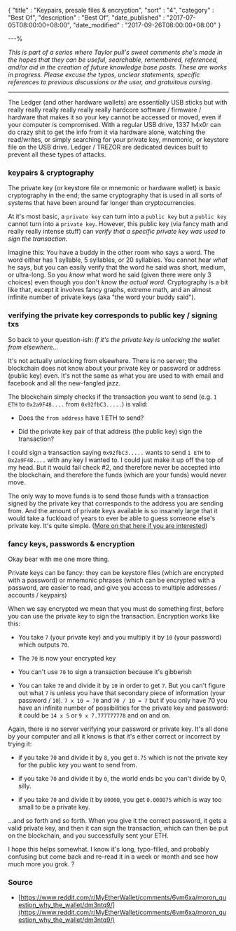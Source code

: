 {
"title"       : "Keypairs, presale files & encryption",
"sort"        : "4",
"category"    : "Best Of",
"description" : "Best Of",
"date_published" : "2017-07-05T08:00:00+08:00",
"date_modified"  : "2017-09-26T08:00:00+08:00"
}

---%



*This is part of a series where Taylor pull's sweet comments she's made in the hopes that they can be useful, searchable, remembered, referenced, and/or aid in the creation of future knowledge base posts. These are works in progress. Please excuse the typos, unclear statements, specific references to previous discussions or the user, and gratuitous cursing.*

---

The Ledger (and other hardware wallets) are essentially USB sticks but with really really really really really really hardcore software / firmware / hardware that makes it so your key cannot be accessed or moved, even if your computer is compromised. With a regular USB drive, 1337 h4x0r can do crazy shit to get the info from it via hardware alone, watching the read/writes, or simply searching for your private key, mnemonic, or keystore file on the USB drive. Ledger / TREZOR are dedicated devices built to prevent all these types of attacks.


### keypairs & cryptography

The private key (or keystore file or mnemonic or hardware wallet) is basic cryptography in the end; the same cryptography that is used in all sorts of systems that have been around far longer than cryptocurrencies.

At it's most basic, a `private key` can turn into a `public key` but a `public key` cannot turn into a `private key`. However, this public key (via fancy math and really really intense stuff) can *verify that a specific private key was used to sign the transaction*.

Imagine this: You have a buddy in the other room who says a word. The word either has 1 syllable, 5 syllables, or 20 syllables. You cannot hear *what* he says, but you can easily verify that the word he said was short, medium, or ultra-long. So you *know* what word he said (given there were only 3 choices) even though you don't *know the actual word*. Cryptography is a bit like that, except it involves fancy graphs, extreme math, and an almost infinite number of private keys (aka "the word your buddy said").


### verifying the private key corresponds to public key / signing txs

So back to your question-ish: *If it's the private key is unlocking the wallet from elsewhere...*

It's not actually unlocking from elsewhere. There is no server; the blockchain does not know about your private key or password or address (public key) even. It's not the same as what you are used to with email and facebook and all the new-fangled jazz.

The blockchain simply checks if the transaction you want to send (e.g. `1 ETH` to `0x2a9F48....` from `0x92fbC3.....`) is valid:

- Does the `from address` have 1 ETH to send?

- Did the private key pair of that address (the public key) sign the transaction?

I could sign a transaction saying `0x92fbC3.....` wants to send `1 ETH` to `0x2a9F48....` with any key I wanted to. I could just make it up off the top of my head. But it would fail check #2, and therefore never be accepted into the blockchain, and therefore the funds (which are your funds) would never move.

The only way to move funds is to send those funds with a transaction signed by the private key that corresponds to the address you are sending from. And the amount of private keys available is so insanely large that it would take a fuckload of years to ever be able to guess someone else's private key. It's quite simple. ([More on that here if you are interested](https://myetherwallet.github.io/knowledge-base/faq/couldnt-everybody-put-in-a-random-key-and-send-to-own-address.html))



### fancy keys, passwords & encryption

Okay bear with me one more thing.

Private keys can be fancy: they can be keystore files (which are encrypted with a password) or mnemonic phrases (which can be encrypted with a password, are easier to read, and give you access to multiple addresses / accounts / keypairs)

When we say encrypted we mean that you must do something first, before you can use the private key to sign the transaction. Encryption works like this:

- You take `7` (your private key) and you multiply it by `10` (your password) which outputs `70`.

- The `70` is now your encrypted key

- You can't use `70` to sign a transaction because it's gibberish

- You can take `70` and divide it by `10` in order to get `7`. But you can't figure out what `7` is unless you have that secondary piece of information (your password / `10`). `7 x 10 = 70` and `70 / 10 = 7` but if you only have 70 you have an infinite number of possibilities for the private key and password: it could be `14 x 5` or `9 x 7.777777778` and on and on.

Again, there is no server verifying your password or private key. It's all done by your computer and all it knows is that it's either correct or incorrect by trying it:

- if you take `70` and divide it by `8`, you get `8.75` which is not the private key for the public key you want to send from.

- if you take `70` and divide it by `0`, the world ends bc you can't divide by 0, silly.

- if you take `70` and divide it by `80000`, you get `0.000875` which is way too small to be a private key.

...and so forth and so forth. When you give it the correct password, it gets a valid private key, and then it can sign the transaction, which can then be put on the blockchain, and you successfully sent your ETH.


I hope this helps somewhat. I know it's long, typo-filled, and probably confusing but come back and re-read it in a week or month and see how much more you grok. ?


### Source

- [https://www.reddit.com/r/MyEtherWallet/comments/6vm6xa/moron_question_why_the_wallet/dm3ntq9/](https://www.reddit.com/r/MyEtherWallet/comments/6vm6xa/moron_question_why_the_wallet/dm3ntq9/)
